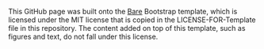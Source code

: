 This GitHub page was built onto the [Bare](http://startbootstrap.com/template-overviews/bare/) Bootstrap template, which is licensed under the MIT license that is copied in the LICENSE-FOR-Template file in this repository. The content added on top of this template, such as figures and text, do not fall under this license.
